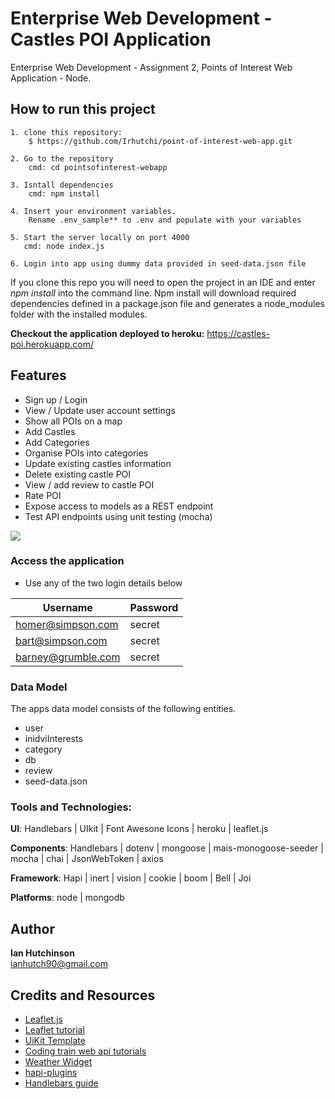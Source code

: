 # Enterprise Web Development - Castles POI Application 

Enterprise Web Development - Assignment 2, Points of Interest Web Application - Node.

## How to run this project
```
1. clone this repository: 
    $ https://github.com/Irhutchi/point-of-interest-web-app.git

2. Go to the repository
    cmd: cd pointsofinterest-webapp

3. Isntall dependencies
    cmd: npm install

4. Insert your environment variables.
    Rename .env_sample** to .env and populate with your variables

5. Start the server locally on port 4000
   cmd: node index.js

6. Login into app using dummy data provided in seed-data.json file

```
If you clone this repo you will need to open the project in an IDE and enter *npm install* into the command line. Npm install will download required dependencies defined in a package.json file and generates a node_modules folder with the installed modules. <br>

**Checkout the application deployed to heroku:** https://castles-poi.herokuapp.com/

## Features
* Sign up / Login
* View / Update user account settings
* Show all POIs on a map
* Add Castles
* Add Categories
* Organise POIs into categories
* Update existing castles information
* Delete existing castle POI
* View / add review to castle POI
* Rate POI
* Expose access to models as a REST endpoint
* Test API endpoints using unit testing (mocha) 

![](https://user-images.githubusercontent.com/54445641/119397605-49a88d80-bcce-11eb-8136-afb2bbd3b474.PNG)


### Access the application
* Use any of the two login details below

Username           | Password
-------------------| -------------
homer@simpson.com  | secret
bart@simpson.com  | secret
barney@grumble.com  | secret


### Data Model

The apps data model consists of the following entities. 

* user
* inidviInterests
* category
* db
* review
* seed-data.json


### Tools and Technologies:

**UI**: Handlebars | UIkit |  Font Awesone Icons | heroku | leaflet.js <bt>

**Components**: Handlebars | dotenv | mongoose | mais-monogoose-seeder | mocha | chai | JsonWebToken | axios <br>

**Framework**: Hapi | inert | vision | cookie | boom | Bell | Joi <br>

**Platforms**: node | mongodb  <br>



## Author

**Ian Hutchinson**  
ianhutch90@gmail.com


## Credits and Resources
* [Leaflet.js](https://joeyklee.github.io/geosandbox/hello-leaflet.html)
* [Leaflet tutorial](https://womanonrails.com/leaflet)
* [UiKit Template](https://getuikit.com/v2/docs/documentation_layouts.html) 
* [Coding train web api tutorials](https://thecodingtrain.com/Courses/data-and-apis/3.5-deployment.html)
* [Weather Widget](https://weatherwidget.io/)
* [hapi-plugins](https://hapi.dev/plugins/)
* [Handlebars guide](https://handlebarsjs.com/guide/)
